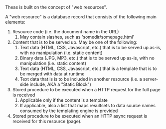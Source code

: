 Theas is built on the concept of "web resources".

A "web resource" is a database record that consists of the following main elements:

1. Resource code (i.e. the document name in the URL)
   1. May contain slashes, such as 'somedir/somepage.html'
2. Content that is to be served up.  May be one of the following:
   1. Text data (HTML, CSS, Javascript, etc.) that is to be served up as-is, with no manipulation (i.e. static content)
   2. Binary data (JPG, MP3, etc.) that is to be served up as-is, with no manipulation (i.e. static content)
   3. Text data (HTML, CSS, Javascript, etc.) that is a template that is to be merged with data at runtime
   4. Text data that is is to be included in another resource (i.e. a server-side include, AKA a "Static Block")
3. Stored procedure to be executed when a HTTP request for the full page is received
   1. Applicable only if the content is a template
   2. If applicable, also a list that maps resultsets to data source names consumed by the templating engine is provided
4. Stored procedure to be executed when an HTTP async request is received for this resource (page). 